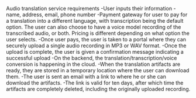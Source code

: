 Audio translation service requirements
-User inputs their information - name, address, email, phone number
-Payment gateway for user to pay for a translation into a different language, with transcription being the default option. The user can also choose to have a voice model recording of the transcribed audio, or both. Pricing is different depending on what option the user selects.
-Once user pays, the user is taken to a portal where they can securely upload a single audio recording in MP3 or WAV format.
-Once the upload is complete, the user is given a confirmation message indicating a successful upload
-On the backend, the translation/transcription/voice conversion is happening in the cloud.
-When the translation artifacts are ready, they are stored in a temporary location where the user can download them.
-The user is sent an email with a link to where he or she can download the artifacts. 
-The link is valid for ten days, after which time the artifacts are completely deleted, including the originally uploaded recording.


